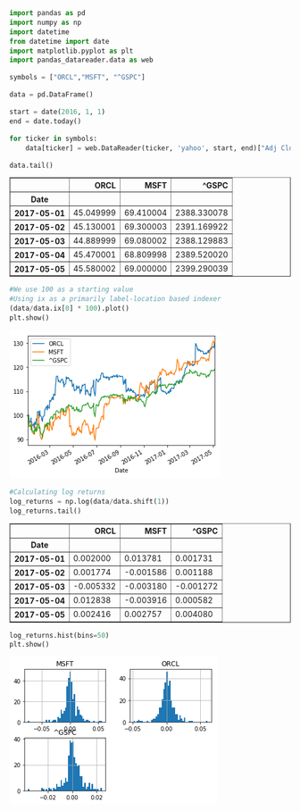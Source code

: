 

```python
import pandas as pd
import numpy as np
import datetime
from datetime import date
import matplotlib.pyplot as plt
import pandas_datareader.data as web
```


```python
symbols = ["ORCL","MSFT", "^GSPC"]
```


```python
data = pd.DataFrame()
```


```python
start = date(2016, 1, 1)
end = date.today()
```


```python
for ticker in symbols:
    data[ticker] = web.DataReader(ticker, 'yahoo', start, end)["Adj Close"]
```


```python
data.tail()
```




<div>
<table border="1" class="dataframe">
  <thead>
    <tr style="text-align: right;">
      <th></th>
      <th>ORCL</th>
      <th>MSFT</th>
      <th>^GSPC</th>
    </tr>
    <tr>
      <th>Date</th>
      <th></th>
      <th></th>
      <th></th>
    </tr>
  </thead>
  <tbody>
    <tr>
      <th>2017-05-01</th>
      <td>45.049999</td>
      <td>69.410004</td>
      <td>2388.330078</td>
    </tr>
    <tr>
      <th>2017-05-02</th>
      <td>45.130001</td>
      <td>69.300003</td>
      <td>2391.169922</td>
    </tr>
    <tr>
      <th>2017-05-03</th>
      <td>44.889999</td>
      <td>69.080002</td>
      <td>2388.129883</td>
    </tr>
    <tr>
      <th>2017-05-04</th>
      <td>45.470001</td>
      <td>68.809998</td>
      <td>2389.520020</td>
    </tr>
    <tr>
      <th>2017-05-05</th>
      <td>45.580002</td>
      <td>69.000000</td>
      <td>2399.290039</td>
    </tr>
  </tbody>
</table>
</div>




```python
#We use 100 as a starting value
#Using ix as a primarily label-location based indexer
(data/data.ix[0] * 100).plot()
plt.show()
```


![png](output_6_0.png)



```python
#Calculating log returns
log_returns = np.log(data/data.shift(1))
log_returns.tail()
```




<div>
<table border="1" class="dataframe">
  <thead>
    <tr style="text-align: right;">
      <th></th>
      <th>ORCL</th>
      <th>MSFT</th>
      <th>^GSPC</th>
    </tr>
    <tr>
      <th>Date</th>
      <th></th>
      <th></th>
      <th></th>
    </tr>
  </thead>
  <tbody>
    <tr>
      <th>2017-05-01</th>
      <td>0.002000</td>
      <td>0.013781</td>
      <td>0.001731</td>
    </tr>
    <tr>
      <th>2017-05-02</th>
      <td>0.001774</td>
      <td>-0.001586</td>
      <td>0.001188</td>
    </tr>
    <tr>
      <th>2017-05-03</th>
      <td>-0.005332</td>
      <td>-0.003180</td>
      <td>-0.001272</td>
    </tr>
    <tr>
      <th>2017-05-04</th>
      <td>0.012838</td>
      <td>-0.003916</td>
      <td>0.000582</td>
    </tr>
    <tr>
      <th>2017-05-05</th>
      <td>0.002416</td>
      <td>0.002757</td>
      <td>0.004080</td>
    </tr>
  </tbody>
</table>
</div>




```python
log_returns.hist(bins=50)
plt.show()
```


![png](output_8_0.png)



```python

```

